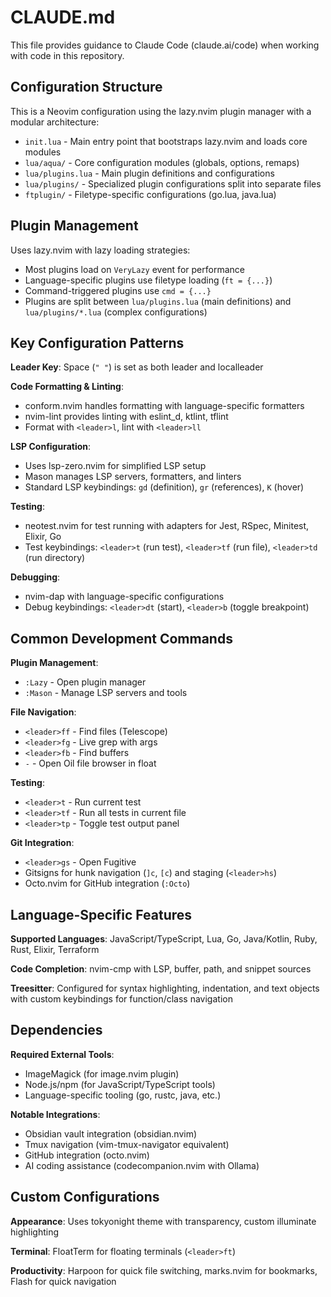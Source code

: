 # CLAUDE.md

This file provides guidance to Claude Code (claude.ai/code) when working with code in this repository.

## Configuration Structure

This is a Neovim configuration using the lazy.nvim plugin manager with a modular architecture:

- `init.lua` - Main entry point that bootstraps lazy.nvim and loads core modules
- `lua/aqua/` - Core configuration modules (globals, options, remaps)
- `lua/plugins.lua` - Main plugin definitions and configurations
- `lua/plugins/` - Specialized plugin configurations split into separate files
- `ftplugin/` - Filetype-specific configurations (go.lua, java.lua)

## Plugin Management

Uses lazy.nvim with lazy loading strategies:
- Most plugins load on `VeryLazy` event for performance
- Language-specific plugins use filetype loading (`ft = {...}`)
- Command-triggered plugins use `cmd = {...}`
- Plugins are split between `lua/plugins.lua` (main definitions) and `lua/plugins/*.lua` (complex configurations)

## Key Configuration Patterns

**Leader Key**: Space (`" "`) is set as both leader and localleader

**Code Formatting & Linting**:
- conform.nvim handles formatting with language-specific formatters
- nvim-lint provides linting with eslint_d, ktlint, tflint
- Format with `<leader>l`, lint with `<leader>ll`

**LSP Configuration**:
- Uses lsp-zero.nvim for simplified LSP setup
- Mason manages LSP servers, formatters, and linters
- Standard LSP keybindings: `gd` (definition), `gr` (references), `K` (hover)

**Testing**:
- neotest.nvim for test running with adapters for Jest, RSpec, Minitest, Elixir, Go
- Test keybindings: `<leader>t` (run test), `<leader>tf` (run file), `<leader>td` (run directory)

**Debugging**:
- nvim-dap with language-specific configurations
- Debug keybindings: `<leader>dt` (start), `<leader>b` (toggle breakpoint)

## Common Development Commands

**Plugin Management**:
- `:Lazy` - Open plugin manager
- `:Mason` - Manage LSP servers and tools

**File Navigation**:
- `<leader>ff` - Find files (Telescope)
- `<leader>fg` - Live grep with args
- `<leader>fb` - Find buffers
- `-` - Open Oil file browser in float

**Testing**:
- `<leader>t` - Run current test
- `<leader>tf` - Run all tests in current file
- `<leader>tp` - Toggle test output panel

**Git Integration**:
- `<leader>gs` - Open Fugitive
- Gitsigns for hunk navigation (`]c`, `[c`) and staging (`<leader>hs`)
- Octo.nvim for GitHub integration (`:Octo`)

## Language-Specific Features

**Supported Languages**: JavaScript/TypeScript, Lua, Go, Java/Kotlin, Ruby, Rust, Elixir, Terraform

**Code Completion**: nvim-cmp with LSP, buffer, path, and snippet sources

**Treesitter**: Configured for syntax highlighting, indentation, and text objects with custom keybindings for function/class navigation

## Dependencies

**Required External Tools**:
- ImageMagick (for image.nvim plugin)
- Node.js/npm (for JavaScript/TypeScript tools)
- Language-specific tooling (go, rustc, java, etc.)

**Notable Integrations**:
- Obsidian vault integration (obsidian.nvim)
- Tmux navigation (vim-tmux-navigator equivalent)
- GitHub integration (octo.nvim)
- AI coding assistance (codecompanion.nvim with Ollama)

## Custom Configurations

**Appearance**: Uses tokyonight theme with transparency, custom illuminate highlighting

**Terminal**: FloatTerm for floating terminals (`<leader>ft`)

**Productivity**: Harpoon for quick file switching, marks.nvim for bookmarks, Flash for quick navigation